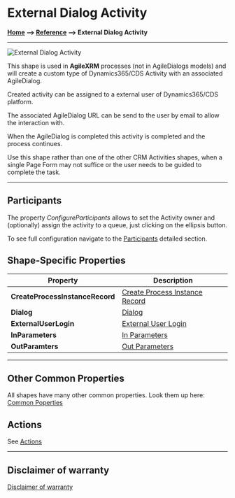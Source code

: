 # External Dialog Activity

**[Home](/) --> [Reference](/ref) --> External Dialog Activity**

---

![External Dialog Activity](media/ExternalDialogActivity.png)

This shape is used in **AgileXRM** processes (not in AgileDialogs models) and will create a custom type of Dynamics365/CDS Activity with an associated AgileDialog.

Created activity can be assigned to a external user of Dynamics365/CDS platform.

The associated AgileDialog URL can be send to the user by email to allow the interaction with.

When the AgileDialog is completed this activity is completed and the process
continues.

Use this shape rather than one of the other CRM Activities shapes, when a single Page
Form may not suffice or the user needs to be guided to complete the task.

---

## Participants

The property *ConfigureParticipants* allows to set the Activity owner and (optionally) assign the activity to a queue, just clicking on the ellipsis button.

To see full configuration navigate to the [Participants](./common/Participants.md) detailed section.

## Shape-Specific Properties

| Property | Description |
| -------- | ----------- |
| **CreateProcessInstanceRecord**   |[Create Process Instance Record](common/CreateProcessInstanceRecord.md)|
| **Dialog**                        |[Dialog](common/SubProcess.md)|
| **ExternalUserLogin**             |[External User Login](common/ExternalUserLogin.md)|
| **InParameters**                  |[In Parameters](common/InParameters.md)|
| **OutParamters**                  |[Out Parameters](common/OutParamters.md)|

---

## Other Common Properties

All shapes have many other common properties. Look them up here: [Common Poperties](common/README.md)

## Actions

See [Actions](common/Actions.md)

---

## Disclaimer of warranty

[Disclaimer of warranty](../guides/common/DisclaimerOfWarranty.md)

